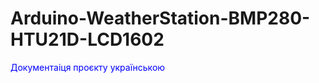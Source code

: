 <h1>Arduino-WeatherStation-BMP280-HTU21D-LCD1602</h1>
<p style="color:blue;">Документаіця проєкту українською</p>
